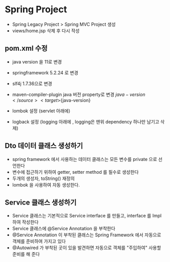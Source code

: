 # Spring Project
- Spring Legacy Project > Spring MVC Project 생성
- views/home.jsp 삭제 후 다시 작성

## pom.xml 수정
- java version 을 11로 변경
- springframework 5.2.24 로 변경
- slf4j 1.7.36으로 변경

- maven-compiler-plugin java 버전 property로 변경
					<source>${java-version}</source>
					<target>${java-version}</target>
					
- lombok 설정
  (servlet 아래에)
- logback 설정
  (logging 아래에 , logging은 맨위 dependency 하나만 남기고 삭제)


## Dto 데이터 클래스 생성하기
- spring framework 에서 사용하는 데이터 클래스는 모든 변수를 private 으로 선언한다
- 변수에 접근하기 위하여 getter, setter method 를 필수로 생성한다
- 두개의 생성자, toString() 재정의
- lombok 을 사용하여 자동 생성한다.

## Service 클래스 생성하기
- Service 클래스는 기본적으로 Service interface 를 만들고, interface 를 Impl 하여 작성한다
- Service 클래스에 @Service Annotation 을 부착한다
- @Service Annotation 이 부착된 클래스는 Spring Framework 에서 자동으로 객체를 준비하여 가지고 있다
- @Autowired 가 부착된 곳이 있을 발견하면 자동으로 객체를 "주입하여" 사용할 준비를 해 준다